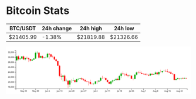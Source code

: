 # Bitcoin Stats

BTC/USDT|24h change|24h high|24h low|
|---|---|---|---|
|$21405.99|-1.38%|$21819.88|$21326.66|

<img src="./chart.svg">
